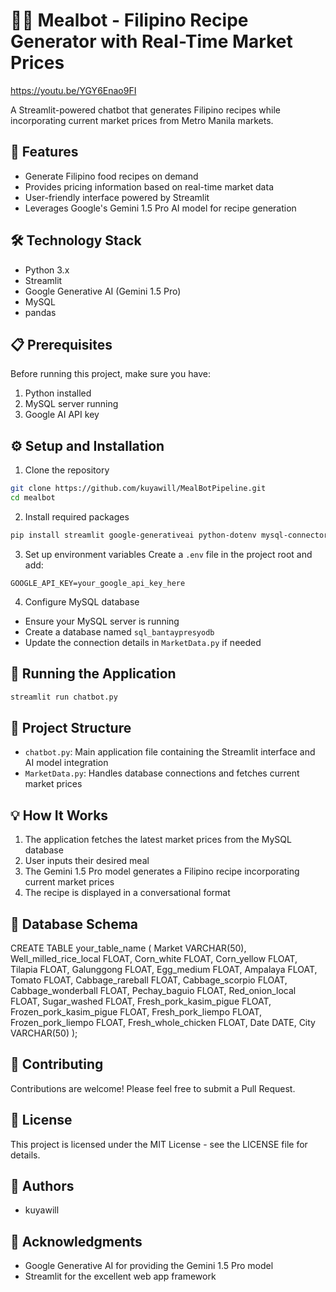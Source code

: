 # 👨‍🍳 Mealbot - Filipino Recipe Generator with Real-Time Market Prices
https://youtu.be/YGY6Enao9FI





A Streamlit-powered chatbot that generates Filipino recipes while incorporating current market prices from Metro Manila markets.

## 🌟 Features

- Generate Filipino food recipes on demand
- Provides pricing information based on real-time market data
- User-friendly interface powered by Streamlit
- Leverages Google's Gemini 1.5 Pro AI model for recipe generation

## 🛠️ Technology Stack

- Python 3.x
- Streamlit
- Google Generative AI (Gemini 1.5 Pro)
- MySQL
- pandas

## 📋 Prerequisites

Before running this project, make sure you have:

1. Python installed
2. MySQL server running
3. Google AI API key

## ⚙️ Setup and Installation

1. Clone the repository
```bash
git clone https://github.com/kuyawill/MealBotPipeline.git
cd mealbot
```

2. Install required packages
```bash
pip install streamlit google-generativeai python-dotenv mysql-connector-python pandas
```

3. Set up environment variables
Create a `.env` file in the project root and add:
```
GOOGLE_API_KEY=your_google_api_key_here
```

4. Configure MySQL database
- Ensure your MySQL server is running
- Create a database named `sql_bantaypresyodb`
- Update the connection details in `MarketData.py` if needed

## 🚀 Running the Application

```bash
streamlit run chatbot.py
```

## 📁 Project Structure

- `chatbot.py`: Main application file containing the Streamlit interface and AI model integration
- `MarketData.py`: Handles database connections and fetches current market prices

## 💡 How It Works

1. The application fetches the latest market prices from the MySQL database
2. User inputs their desired meal
3. The Gemini 1.5 Pro model generates a Filipino recipe incorporating current market prices
4. The recipe is displayed in a conversational format

## 📝 Database Schema

CREATE TABLE your_table_name (
    Market VARCHAR(50),
    Well_milled_rice_local FLOAT,
    Corn_white FLOAT,
    Corn_yellow FLOAT,
    Tilapia FLOAT,
    Galunggong FLOAT,
    Egg_medium FLOAT,
    Ampalaya FLOAT,
    Tomato FLOAT,
    Cabbage_rareball FLOAT,
    Cabbage_scorpio FLOAT,
    Cabbage_wonderball FLOAT,
    Pechay_baguio FLOAT,
    Red_onion_local FLOAT,
    Sugar_washed FLOAT,
    Fresh_pork_kasim_pigue FLOAT,
    Frozen_pork_kasim_pigue FLOAT,
    Fresh_pork_liempo FLOAT,
    Frozen_pork_liempo FLOAT,
    Fresh_whole_chicken FLOAT,
    Date DATE,
    City VARCHAR(50)
);
	

## 🤝 Contributing

Contributions are welcome! Please feel free to submit a Pull Request.

## 📄 License

This project is licensed under the MIT License - see the LICENSE file for details.

## 👥 Authors

- kuyawill

## 🙏 Acknowledgments

- Google Generative AI for providing the Gemini 1.5 Pro model
- Streamlit for the excellent web app framework


